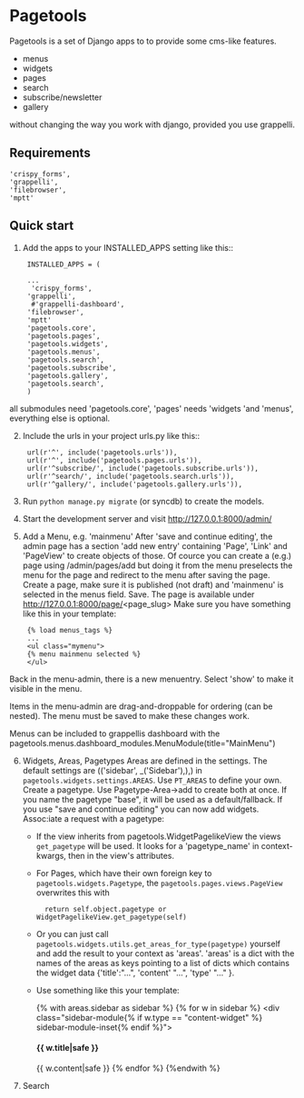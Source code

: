 Pagetools
=========

Pagetools is a set of Django apps to to provide some cms-like features.

-   menus
-   widgets
-   pages
-   search
-   subscribe/newsletter
-   gallery

without changing the way you work with django, provided you use grappelli.

Requirements
------------

    'crispy_forms',
    'grappelli',
    'filebrowser',
    'mptt'


Quick start
-----------

1. Add the apps to your INSTALLED_APPS setting like this::

        INSTALLED_APPS = (

        ...
         'crispy_forms',
        'grappelli',
         #'grappelli-dashboard',
        'filebrowser',
        'mptt'
        'pagetools.core',
        'pagetools.pages',
        'pagetools.widgets',
        'pagetools.menus',
        'pagetools.search',
        'pagetools.subscribe',
        'pagetools.gallery',
        'pagetools.search',
        )

 all submodules need 'pagetools.core',
 'pages' needs 'widgets 'and 'menus', everything else is optional.


2. Include the urls in your project urls.py like this::

        url(r'^', include('pagetools.urls')),
        url(r'^', include('pagetools.pages.urls')),
        url(r'^subscribe/', include('pagetools.subscribe.urls')),
        url(r'^search/', include('pagetools.search.urls')),
        url(r'^gallery/', include('pagetools.gallery.urls')),

3. Run `python manage.py migrate` (or syncdb) to create the  models.

4. Start the development server and visit http://127.0.0.1:8000/admin/

5. Add a Menu, e.g. 'mainmenu'
 After 'save and continue editing', the admin page has a section 'add new entry' containing  'Page', 'Link' and  'PageView' to create objects of those.
 Of cource you can create a (e.g.) page using /admin/pages/add but doing it from the menu  preselects the menu
 for the page and redirect to the menu after saving the page.
 Create a page, make sure it is published (not draft) and 'mainmenu' is selected  in the menus field. Save.
 The page is available under http://127.0.0.1:8000/page/<page_slug>
 Make sure you have something like this in your template:

        {% load menus_tags %}
        ...
        <ul class="mymenu">
        {% menu mainmenu selected %}
        </ul>

 Back in the menu-admin, there is a new menuentry. Select 'show' to make it visible in the menu.

 Items in the menu-admin are drag-and-droppable for ordering (can be nested).
 The menu must be saved to make these changes work.

 Menus can be included to grappellis dashboard with the
 pagetools.menus.dashboard_modules.MenuModule(title="MainMenu")

6. Widgets, Areas, Pagetypes
    Areas are defined in the settings. The default settings are
            (('sidebar', _('Sidebar'),),)
    in `pagetools.widgets.settings.AREAS`.
    Use `PT_AREAS` to define your own.
    Create a pagetype. Use Pagetype-Area->add to create both at once.
    If you name the pagetype "base", it  will be used as a default/fallback.
    If you use "save and continue editing" you can now add widgets.
    Assoc:iate a request with a pagetype:
    - If the view inherits from pagetools.WidgetPagelikeView the views `get_pagetype`
      will be used. It looks for a 'pagetype_name' in context-kwargs, then in the view's attributes.
    - For Pages, which have their own foreign key to `pagetools.widgets.Pagetype`, the `pagetools.pages.views.PageView` overwrites this with

            return self.object.pagetype or WidgetPagelikeView.get_pagetype(self)       
             
    - Or you can just call `pagetools.widgets.utils.get_areas_for_type(pagetype)` yourself and add the result to your context as 'areas'.
    'areas' is a dict with the names of the areas as keys pointing to a list of dicts
    which contains the widget data {'title':"...", 'content' "...", 'type' "..." }.
    - Use something like this your template:

        {% with areas.sidebar as sidebar %}
        {% for w in sidebar %}
            <div class="sidebar-module{% if  w.type == "content-widget" %} sidebar-module-inset{% endif %}">
            <h4> {{ w.title|safe }}</h4>
            {{ w.content|safe }}
            </div>
            {% endfor %}
        {%endwith %}

7. Search


    



































